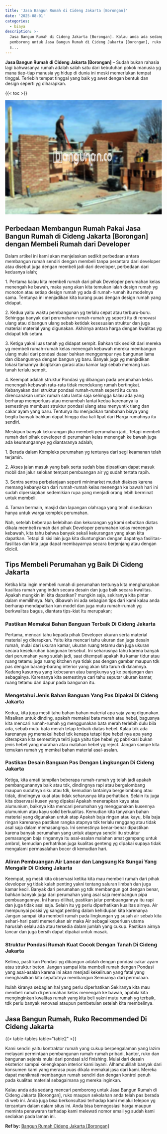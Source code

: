 ```yaml
---
title: 'Jasa Bangun Rumah di Cideng Jakarta [Borongan]'
date: '2025-08-01'
categories:
  - biaya
description: >-
  Jasa Bangun Rumah di Cideng Jakarta [Borongan]. Kalau anda ada sedang mencari
  pemborong untuk Jasa Bangun Rumah di Cideng Jakarta [Borongan], ruko maupun
  s...
---
```


**Jasa Bangun Rumah di Cideng Jakarta \[Borongan\]** – Sudah bukan rahasia lagi bahwasanya rumah adalah salah satu dari kebutuhan pokok manusia yg mana tiap-tiap manusia yg hidup di dunia ini meski memerlukan tempat tinggal. Terlebih tempat tinggal yang baik yg awet dengan bentuk dan design seperti yg diharapkan.

{{< toc >}}

![Jasa Bangun Rumah di Cideng Jakarta [Borongan]](/images/borong-bangunan-23.png)

## Perbedaan Membangun Rumah Pakai Jasa Bangun Rumah di Cideng Jakarta \[Borongan\] dengan Membeli Rumah dari Developer

Dalam artikel ini kami akan menjelaskan sedikit perbedaan antara membangun rumah sendiri dengan membeli tanpa perantara dari developer atau disebut juga dengan membeli jadi dari developer, perbedaan dari keduanya ialah;

1\. Pertama kalau kita membeli rumah dari pihak Developer perumahan kelas menengah ke bawah, maka yang akan kita temukan ialah design rumah yg monoton atau setiap design rumah yg ada di rumah-rumah itu modelnya sama. Tentunya ini menjadikan kita kurang puas dengan design rumah yang didapat.

2\. Kedua yaitu waktu pembangunan yg terlalu cepat atau terburu-buru. Sehingga banyak dari perumahan-rumah-rumah yg seperti itu di renovasi ulang atau dibangun ulang sebab ketidak kesesuaian struktur dan juga material material yang digunakan. Akhirnya antara harga dengan kwalitas yg didapat tdk setara.

3\. Ketiga yakni luas tanah yg didapat sempit. Bahkan tdk sedikit dari mereka yg membeli rumah-rumah kelas menengah kebawah mereka membangun ulang mulai dari pondasi dasar bahkan menggempur nya bangunan lama dan dibangunnya dengan bangun yg baru. Banyak juga yg menjadikan lokasi tamannya diciptakan garasi atau kamar lagi sebab memang luas tanah terlalu sempit.

4\. Keempat adalah struktur Pondasi yg dibangun pada perumahan kelas menengah kebawah rata-rata tidak mendukung rumah bertingkat. Kebanyakan dari struktur pondasi rumah-rumah seperti itu cuma direncanakan untuk rumah satu lantai saja sehingga kalau ada yang berharap memperluas atau menambah lantai kedua karenanya ia semestinya membuat struktur pondasi ulang atau menyuntik tiang dan cakar ayam yang baru. Tentunya itu menjadikan tambahan biaya yang begitu banyak bahkan dapat hingga dua kali lipat dari Harga rumahnya itu sendiri.

Meskipun banyak kekurangan jika membeli perumahan jadi, Tetapi membeli rumah dari pihak developer di perumahan kelas menengah ke bawah juga ada keuntungannya yg diantaranya adalah;

1\. Berada dalam Kompleks perumahan yg tentunya dari segi keamanan telah terjamin.

2\. Akses jalan masuk yang baik serta sudah bisa dipastikan dapat masuk mobil dan jalur selokan tempat pembuangan air yg sudah tertata rapih.

3\. Sentra sentra perbelanjaan seperti minimarket mudah diakses karena memang kebanyakan dari rumah-rumah kelas menengah ke bawah hari ini sudah dipersiapkan sedemikian rupa yang menjadi orang lebih berminat untuk membeli.

4\. Taman bermain, masjid dan lapangan olahraga yang telah disediakan hanya untuk warga komplek perumahan.

Nah, setelah beberapa kelebihan dan kekurangan yg kami sebutkan diatas dikala membeli rumah dari pihak Developer perumahan kelas menengah kebawah, kita tahu bahwa banyak sekali kekurangan yang akan kita dapatkan. Tetapi di sisi lain juga kita diuntungkan dengan dapatnya fasilitas-fasilitas dan kita juga dapat membayarnya secara berjenjang atau dengan dicicil.

## Tips Membeli Perumahan yg Baik Di Cideng Jakarta

Ketika kita ingin membeli rumah di perumahan tentunya kita mengharapkan kualitas rumah yang indah secara desain dan juga baik secara kwalitas. Apakah mungkin ini kita dapatkan? mungkin saja, sekiranya kita pintar dalam memilihnya. Nah, dibawah ini ada sebagian tips dari kami kalau anda berharap mendapatkan kan model dan juga mutu rumah-rumah yg berkwalitas bagus, diantara tips-kiat Itu merupakan;

### Pastikan Memakai Bahan Banguan Terbaik Di Cideng Jakarta

Pertama, mencari tahu kepada pihak Developer ukuran serta material material yg diterapkan. Yaitu kita mencari tahu ukuran dan juga desain rumah, mulai dari ukuran kamar, ukuran ruang tetamu dan juga ukuran secara keseluruhan bangunan tersebut. Ini seharusnya tahu karena banyak dari perumahan yang sudah jadi, saat ditempati apakah itu kamar tidur atau ruang tetamu juga ruang kitchen nya tidak pas dengan gambar maupun tdk pas dengan barang-barang interior yang akan kita taruh di dalamnya. Kadang kasurnya yang kebesaran atau bangkunya yg ke panjangan dan sebagainya. Karenanya kita semestinya cari tahu seputar ukuran kamar, ruang tetamu dan dapur pada bangunan itu.

### Mengetahui Jenis Bahan Banguan Yang Pas Dipakai Di Cideng Jakarta

Kedua, kita juga mesti tahu bahan bahan material apa saja yang digunakan. Misalkan untuk dinding, apakah memakai bata merah atau hebel, bagusnya kita mencari rumah-rumah yg menggunakan bata merah terlebih dulu bila ada, sebab mutu bata merah tetap terbaik diatas hebel. Kalau tdk ada karenanya yg memakai hebel tdk kenapa tetapi tipe hebel nya apa yang diterapkan kita semestinya teliti juga yaitu tipe hebel yg pabrikasi bukan jenis hebel yang murahan atau malahan hebel yg reject. Jangan sampe kita temukan rumah yg memkai bahan material asal-asalan.

### Pastikan Desain Banguan Pas Dengan Lingkungan Di Cideng Jakarta

Ketiga, kita amati tampilan beberapa rumah-rumah yg telah jadi apakah pembangunannya baik atau tdk, dindingnya rapi atau bergelombang maupun sudutnya siku atau tdk, kemudian lantainya bergelombang atau tidak, dindingnya kuat atau tidak seharusnya kita perhatikan. Selain itu juga kita observasi kusen yang dipakai Apakah menerapkan kayu atau alumunium, baiknya kita mencari perumahan yg menggunakan kusennya alumunium atau kayu solid berkualitas. Kemudian kita tanyakan bahan material yang digunakan untuk atap Apakah baja ringan atau kayu, bila baja ringan karenanya pastikan rangka atapnya tdk terlalu renggang atau tidak asal saja dalam memasangnya. Ini semestinya benar-benar dipastikan karena banyak perumahan yang untuk atapnya sendiri itu struktur pemasangan baja ringannya itu asal-asalan malahan amat gampang untuk ambrol, kemudian perhatrikan juga kualitas genteng yg dipakai supaya tidak mengalami permasalahan bocor di kemudian hari.

### Aliran Pembuangan Air Lancar dan Langsung Ke Sungai Yang Mengalir Di Cideng Jakarta

Keempat, yg mesti kita observasi ketika kita mau membeli rumah dari pihak developer yg tidak kalah penting yakni tentang saluran limbah dan juga kamar kecil. Banyak dari perumahan yg tdk membangun got dengan benar, bahkan banyak juga dari perumahan yang asal saja membangun pipa pembuangannya. Ini harus dilihat, pastikan jalur pembuangannya itu rapi dan juga tidak asal saja. Selain itu yg perlu diperhatikan kualitas airnya. Air mempunyai posisi yg sangat penting dalam kehidupan kita karenanya Jangan sampai kita membeli rumah pada lingkungan yg susah air sebab kita sehari-hari pasti memerlukan air maka Air sebagai keperluan utama haruslah selalu ada atau tersedia dalam jumlah yang cukup. Pastikan airnya lancar dan juga bersih dapat dipakai untuk masak.

### Struktur Pondasi Rumah Kuat Cocok Dengan Tanah Di Cideng Jakarta

Kelima, pasti kan Pondasi yg dibangun adalah dengan pondasi cakar ayam atau struktur beton. Jangan sampai kita membeli rumah dengan Pondasi yang asal-asalan karena ini akan menjadi kekeliruan yang fatal yang menghasilkan kita sepatutnya membangun Semuanya dari permulaan.

Itulah kiranya sebagian hal yang perlu diperhatikan Sekiranya kita mau membeli rumah di perumahan kelas menengah ke bawah, apabila kita menginginkan kwalitas rumah yang kita beli yakni mutu rumah yg terbaik, tdk perlu banyak renovasi ataupun pembetulan setelah kita membelinya.

## Jasa Bangun Rumah, Ruko Recommended Di Cideng Jakarta

{{< table-tables table="table2" >}}

Kami sendiri yaitu kontraktor rumah yang cukup berpengalaman yang lazim melayani permintaan pembangunan rumah-rumah pribadi, kantor, ruko dan bangunan sejenis mulai dari pondasi s/d finishing. Mulai dari desain eksterior sampai kelengkapan interior kami layani. Alhamdulillah banyak dari konsumen kami yang merasa puas dikala memakai jasa dari kami. Mereka dapat menikmati membangun rumah sendiri dan dengan kontrol penuh pada kualitas material sebagaimana yg mereka inginkan.

Kalau anda ada sedang mencari pemborong untuk Jasa Bangun Rumah di Cideng Jakarta \[Borongan\], ruko maupun sekolahan anda telah pas berada di web ini. Anda juga bisa berkonsultasi terhadap kami melalui telepon yg tercantum dalam dalam situs ini. Anda bisa bernegosiasi harga maupun meminta penawaran terhadap kami melewati nomor email yg sudah kami sediakan pada laman ini.

**Ref by:** [Bangun Rumah Cideng Jakarta [Borongan]](https://id.wikipedia.org/wiki/Bangun)
